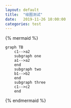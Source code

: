 ```yaml
---
layout: default
title:  "绘图测试"
date:   2019-11-26 10:00:00
categories: test
---
```


{% mermaid %}
```mermaid
graph TB
    c1-->a2
    subgraph one
    a1-->a2
    end
    subgraph two
    b1-->b2
    end
    subgraph three
    c1-->c2
    end
```
{% endmermaid %} 
